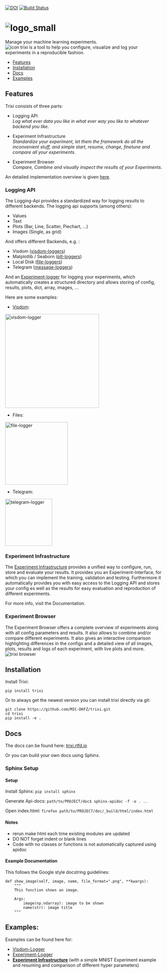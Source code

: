 [![DOI](https://zenodo.org/badge/134823632.svg)](https://zenodo.org/badge/latestdoi/134823632)
[![Build Status](https://travis-ci.org/MIC-DKFZ/trixi.svg?branch=master)](https://travis-ci.org/MIC-DKFZ/trixi)

# ![logo_small](https://github.com/MIC-DKFZ/trixi/blob/master/doc/_static/logo/trixi-small.png)

Manage your machine learning experiments.  
![icon](https://github.com/MIC-DKFZ/trixi/blob/master/trixi/experiment_browser/static/assets/trixi-icon.png)
trixi is a tool to help you configure, visualize and log your experiments in a reproducible fashion.    

* [Features](#features)
* [Installation](#installation)
* [Docs](#docs)
* [Examples](#examples)

## Features

Trixi consists of three parts:
* Logging API<br>
    *Log what ever data you like in what ever way you like to whatever backend you like.*
    
* Experiment Infrastructure<br>
    *Standardize your experiment, let them the framework do all the inconvenient stuff, and simple start, resume, 
    change, finetune and compare all your experiments*.

* Experiment Browser <br>
    *Compare, Combine and visually inspect the results of your Experiments*.

An detailed implementation overview is given [here](https://trixi.readthedocs.io/en/latest/class_diagram.html).

### Logging API

The Logging-Api provides a standardized way for logging results to different backends. 
The logging api supports 
(among others):
* Values
* Text
* Plots (Bar, Line, Scatter, Piechart, ...)
* Images (Single, as grid)

And offers different Backends, e.g. :
* Visdom ([visdom-loggers](https://trixi.readthedocs.io/en/latest/api/trixi.logger.visdom.html))
* Matplotlib / Seaborn ([plt-loggers](https://trixi.readthedocs.io/en/latest/api/trixi.logger.plt.html))
* Local Disk ([file-loggers](https://trixi.readthedocs.io/en/latest/api/trixi.logger.file.html))
* Telegram ([message-loggers](https://trixi.readthedocs.io/en/latest/api/trixi.logger.message.html))

And an [Experiment-logger](https://trixi.readthedocs.io/en/latest/api/trixi.logger.experiment.experimentlogger.html) for logging your experiments, which automatically creates a structured directory and allows 
storing of config, results, plots, dict, array, images, ...

Here are some examples:

* [Visdom](https://github.com/facebookresearch/visdom):<br>
<img src="https://lh3.googleusercontent.com/-h3HuvbU2V0SfgqgXGiK3LPghE5vqvS0pzpObS0YgG_LABMFk62JCa3KVu_2NV_4LJKaAa5-tg=s0" alt="visdom-logger" width="300"/>

* Files:<br>
<img src="https://github.com/MIC-DKFZ/trixi/blob/master/doc/_static/trixi_file.png" alt="file-logger" height="200"/>

* Telegram:<br>
<img src="https://github.com/MIC-DKFZ/trixi/blob/master/doc/_static/trixi_telegram.png" alt="telegram-logger" width="150"/>


### Experiment Infrastructure

The [Experiment Infrastructure](https://trixi.readthedocs.io/en/latest/api/trixi.experiment.pytorchexperiment.html) provides a unified way to configure, run, store and evaluate your results.
It provides you an Experiment-Interface, for which you can implement the training, validation and testing.
Furthermore it automatically provides you with easy access to the Logging API and stores your config es well as the 
results for easy evaluation and reproduction of different experiments.

For more info, visit the Documentation.

### Experiment Browser
The Experiment Browser offers a complete overview of experiments along with all config parameters and results.
It also allows to combine and/or compare different experiments. 
It also gives an interactive comparison highlighting differences in the configs and a detailed view of all images, 
plots, results and logs of each experiment, with live plots and more.
![trixi browser](https://github.com/MIC-DKFZ/trixi/blob/master/doc/_static/trixi_browser.gif)

## Installation

Install Trixi:
```
pip install trixi
```


Or to always get the newest version you can install trixi directly via git:
```
git clone https://github.com/MIC-DKFZ/trixi.git
cd trixi
pip install -e .
```

## Docs

The docs can be found here: [trixi.rtfd.io](https://trixi.readthedocs.io/en/latest/)

Or you can build your own docs using Sphinx.

### Sphinx Setup

#### Setup

Install Sphinx:
`pip install sphinx`

Generate Api-docs:
`path/to/PROJECT/doc$ sphinx-apidoc -f -o . ..`

Open index.html:
`firefox path/to/PROJECT/doc/_build/html/index.html`

#### Notes
* rerun make html each time existing modules are updated
* DO NOT forget indent or blank lines
* Code with no classes or functions is not automatically captured using apidoc


#### Example Documentation

This follows the Google style docstring guidelines:

	def show_image(self, image, name, file_format=".png", **kwargs):
        """
        This function shows an image.

        Args:
            image(np.ndarray): image to be shown
            name(str): image title
        """


## Examples:

Examples can be found here for:
* [Visdom-Logger](https://github.com/MIC-DKFZ/trixi/blob/master/examples/numpy_visdom_logger_example.ipynb)
* [Experiment-Logger](https://github.com/MIC-DKFZ/trixi/blob/master/examples/pytorch_example.ipynb)
* <b>[Experiment Infrastructure](https://github.com/MIC-DKFZ/trixi/blob/master/examples/pytorch_experiment.ipynb) 
</b>(with a
 simple MNIST Experiment example and resuming and comparison of different hyper parameters)

